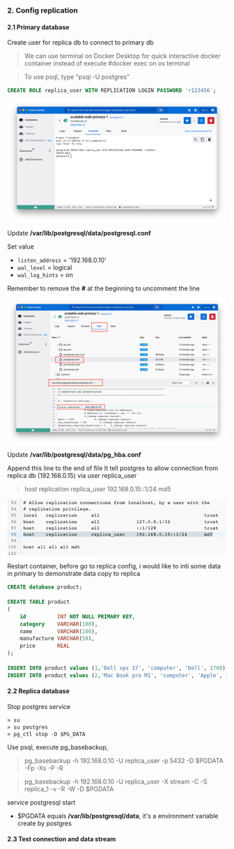 ### 2. Config replication
#### 2.1 Primary database

Create user for replica db to connect to primary db

> We can use terminal on Docker Desktop for quick interactive docker container instead of execute #docker exec on os terminal

> To use psql, type "psql -U postgres"
```sql
CREATE ROLE replica_user WITH REPLICATION LOGIN PASSWORD 'r123456';
```
<div style="text-align: center;">
    <img src="images/create-replica-user.png" width="800"/>
</div>

Update **/var/lib/postgresql/data/postgresql.conf**

Set value
- `listen_address` = '192.168.0.10'
- `wal_level` = logical
- `wal_log_hints` = on

Remember to remove the **#** at the beginning to uncomment the line

<div style="text-align: center;">
    <img src="images/primary-listener.png" width="800" />
</div>

Update **/var/lib/postgresql/data/pg_hba.conf**

Append this line to the end of file
It tell postgres to allow connection from replica db (192.168.0.15) via user replica_user

>host    replication     replica_user    192.168.0.15::1/24      md5

<div style="text-align: center;">
    <img src="images/primary-pg_hba.png" width="800" />
</div>

Restart container, before go to replica config, i would like to inti some data in primary to demonstrate data copy to replica
```sql
CREATE database product;

CREATE TABLE product
(
    id          INT NOT NULL PRIMARY KEY,
    category    VARCHAR(100),
    name        VARCHAR(100),
    manufacture VARCHAR(50),
    price       REAL
);

INSERT INTO product values (1,'Dell xps 17', 'computer', 'Dell', 1700);
INSERT INTO product values (2,'Mac Book pro M1', 'computer', 'Apple', 1600);
```

#### 2.2 Replica database

Stop postgres service
```
> su
> su postgres
> pg_ctl stop -D $PG_DATA
```


Use psql, execute pg_basebackup,
>pg_basebackup -h 192.168.0.10 -U replica_user -p 5432 -D $PGDATA -Fp -Xs -P -R

>pg_basebackup -h 192.168.0.10 -U replica_user -X stream -C -S replica_1 -v -R -W -D $PGDATA

service postgresql start
- $PGDATA equals **/var/lib/postgresql/data**, it's a environment variable create by postgres

#### 2.3 Test connection and data stream